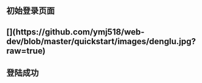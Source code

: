 <h2>初始登录页面<h2>
  [](https://github.com/ymj518/web-dev/blob/master/quickstart/images/denglu.jpg?raw=true)
<br>
<h2>登陆成功<h2>

